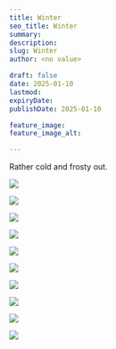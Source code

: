 ```yaml
---
title: Winter
seo_title: Winter
summary:
description:
slug: Winter
author: <no value>

draft: false
date: 2025-01-10
lastmod:
expiryDate:
publishDate: 2025-01-10

feature_image:
feature_image_alt:

---
```

Rather cold and frosty out.

![](/images/1458.jpeg)

![](/images/1459.jpeg)

![](/images/1455.jpeg)

![](/images/1456.jpeg)

![](/images/1479.jpeg)

![](/images/8473.jpeg)

![](/images/8476.jpeg)

![](/images/8474.jpeg)

![](/images/8475.jpeg)

![](/images/8478.jpeg)